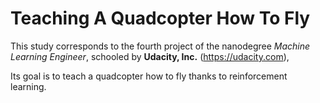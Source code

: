 # Teaching A Quadcopter How To Fly

This study corresponds to the fourth project of the nanodegree *Machine Learning Engineer*, schooled by **Udacity, Inc.** (https://udacity.com),

Its goal is to teach a quadcopter how to fly thanks to reinforcement learning.


